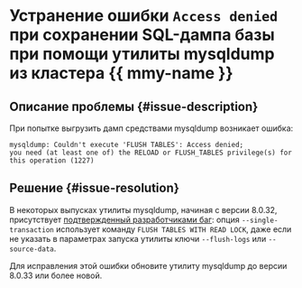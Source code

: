 # Устранение ошибки `Access denied` при сохранении SQL-дампа базы при помощи утилиты mysqldump из кластера {{ mmy-name }}  


## Описание проблемы {#issue-description}

При попытке выгрузить дамп средствами mysqldump возникает ошибка:
```
mysqldump: Couldn't execute 'FLUSH TABLES': Access denied; 
you need (at least one of) the RELOAD or FLUSH_TABLES privilege(s) for this operation (1227)
 ```

## Решение {#issue-resolution}

В некоторых выпусках утилиты mysqldump, начиная с версии 8.0.32, присутствует [подтвержденный разработчиками баг](https://bugs.mysql.com/bug.php?id=109685): опция `--single-transaction` использует команду `FLUSH TABLES WITH READ LOCK`, даже если не указать в параметрах запуска утилиты ключи `--flush-logs` или `--source-data`.

Для исправления этой ошибки обновите утилиту mysqldump до версии 8.0.33 или более новой.